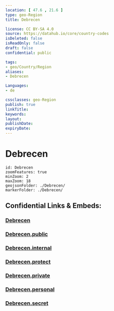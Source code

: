 ```yaml
---
location: [ 47.6 , 21.6 ] 
type: geo-Region
title: Debrecen

license: CC BY-SA 4.0
source: https://datahub.io/core/country-codes
isDeleted: false
isReadOnly: false
draft: false
confidential: public

tags:
- geo/Country/Region
aliases:
- Debrecen

Languages:
- de

cssclasses: geo-Region
publish: true
linkTitle: 
keywords: 
layout: 
publishDate: 
expiryDate: 
---
```


# Debrecen

```leaflet
id: Debrecen
zoomFeatures: true 
minZoom: 2 
maxZoom: 18
geojsonFolder: ./Debrecen/
markerFolder: ./Debrecen/
```


## Confidential Links & Embeds: 

### [Debrecen](/_Standards/Earth/Continent/Europe/Europe~East/Hungary/Counties~Hungary/Hajdú-Bihar/counties~Hajdú-Bihar/Debrecen.md) 

### [Debrecen.public](/_public/Earth/Continent/Europe/Europe~East/Hungary/Counties~Hungary/Hajdú-Bihar/counties~Hajdú-Bihar/Debrecen.public.md) 

### [Debrecen.internal](/_internal/Earth/Continent/Europe/Europe~East/Hungary/Counties~Hungary/Hajdú-Bihar/counties~Hajdú-Bihar/Debrecen.internal.md) 

### [Debrecen.protect](/_protect/Earth/Continent/Europe/Europe~East/Hungary/Counties~Hungary/Hajdú-Bihar/counties~Hajdú-Bihar/Debrecen.protect.md) 

### [Debrecen.private](/_private/Earth/Continent/Europe/Europe~East/Hungary/Counties~Hungary/Hajdú-Bihar/counties~Hajdú-Bihar/Debrecen.private.md) 

### [Debrecen.personal](/_personal/Earth/Continent/Europe/Europe~East/Hungary/Counties~Hungary/Hajdú-Bihar/counties~Hajdú-Bihar/Debrecen.personal.md) 

### [Debrecen.secret](/_secret/Earth/Continent/Europe/Europe~East/Hungary/Counties~Hungary/Hajdú-Bihar/counties~Hajdú-Bihar/Debrecen.secret.md)

